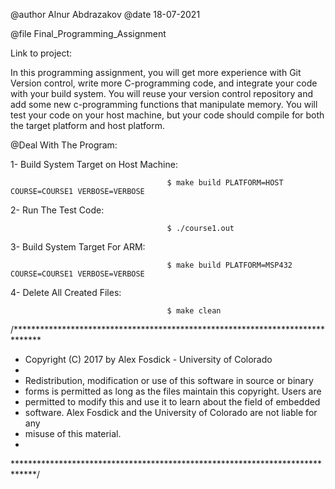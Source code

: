

 @author Alnur Abdrazakov
 @date   18-07-2021
 

 @file Final_Programming_Assignment

Link to project: 

In this programming assignment, you will get more experience with Git Version control, write more C-programming code, and integrate your code with your build system. You will reuse your version control repository and add some new c-programming functions that manipulate memory. You will test your code on your host machine, but your code should compile for both the target platform and host platform.



 @Deal With The Program:

1- Build System Target on Host Machine: 

                                       $ make build PLATFORM=HOST COURSE=COURSE1 VERBOSE=VERBOSE
2- Run The Test Code: 


                                       $ ./course1.out
3- Build System Target For ARM: 


                                       $ make build PLATFORM=MSP432 COURSE=COURSE1 VERBOSE=VERBOSE
4- Delete All Created Files: 


                                       $ make clean


/******************************************************************************
 * Copyright (C) 2017 by Alex Fosdick - University of Colorado
 *
 * Redistribution, modification or use of this software in source or binary
 * forms is permitted as long as the files maintain this copyright. Users are 
 * permitted to modify this and use it to learn about the field of embedded
 * software. Alex Fosdick and the University of Colorado are not liable for any
 * misuse of this material. 
 *
 *****************************************************************************/
